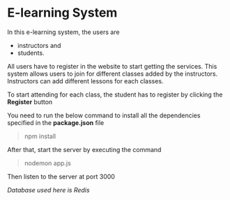 # E-learning System

In this e-learning system, the users are
  * instructors and
  * students.

All users have to register in the website to start getting the services. This system allows users to join for different classes added by the instructors. Instructors can add different lessons for each classes.

To start attending for each class, the student has to register by clicking the **Register** button

You need to run the below command to install all the dependencies specified in the **package.json**  file
>  npm install

After that, start the server by executing the command
> nodemon app.js

Then listen to the server at port 3000

_Database used here is Redis_
